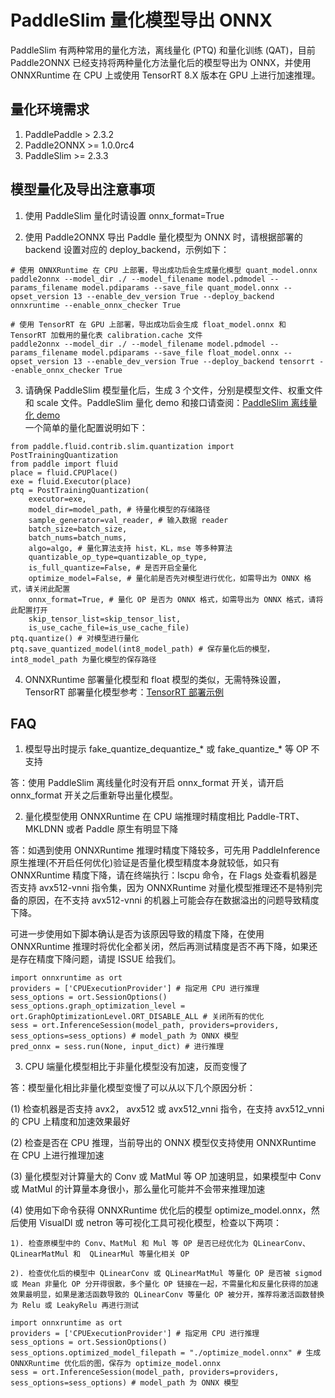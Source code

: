 # PaddleSlim 量化模型导出 ONNX
PaddleSlim 有两种常用的量化方法，离线量化 (PTQ) 和量化训练 (QAT)，目前 Paddle2ONNX 已经支持将两种量化方法量化后的模型导出为 ONNX，并使用 ONNXRuntime 在 CPU 上或使用 TensorRT 8.X 版本在 GPU 上进行加速推理。

## 量化环境需求
1. PaddlePaddle > 2.3.2
2. Paddle2ONNX >= 1.0.0rc4
3. PaddleSlim >= 2.3.3

## 模型量化及导出注意事项
1. 使用 PaddleSlim 量化时请设置 onnx_format=True

2. 使用 Paddle2ONNX 导出 Paddle 量化模型为 ONNX 时，请根据部署的 backend 设置对应的 deploy_backend，示例如下：

```
# 使用 ONNXRuntime 在 CPU 上部署，导出成功后会生成量化模型 quant_model.onnx
paddle2onnx --model_dir ./ --model_filename model.pdmodel --params_filename model.pdiparams --save_file quant_model.onnx --opset_version 13 --enable_dev_version True --deploy_backend onnxruntime --enable_onnx_checker True

# 使用 TensorRT 在 GPU 上部署，导出成功后会生成 float_model.onnx 和 TensorRT 加载用的量化表 calibration.cache 文件
paddle2onnx --model_dir ./ --model_filename model.pdmodel --params_filename model.pdiparams --save_file float_model.onnx --opset_version 13 --enable_dev_version True --deploy_backend tensorrt --enable_onnx_checker True
```

3. 请确保 PaddleSlim 模型量化后，生成 3 个文件，分别是模型文件、权重文件和 scale 文件。PaddleSlim 量化 demo 和接口请查阅：[PaddleSlim 离线量化 demo](https://github.com/PaddlePaddle/PaddleSlim/tree/develop/demo/quant/quant_post)  
一个简单的量化配置说明如下：  

```
from paddle.fluid.contrib.slim.quantization import PostTrainingQuantization
from paddle import fluid
place = fluid.CPUPlace()
exe = fluid.Executor(place)
ptq = PostTrainingQuantization(
    executor=exe,
    model_dir=model_path, # 待量化模型的存储路径
    sample_generator=val_reader, # 输入数据 reader
    batch_size=batch_size,
    batch_nums=batch_nums,
    algo=algo, # 量化算法支持 hist，KL，mse 等多种算法
    quantizable_op_type=quantizable_op_type,
    is_full_quantize=False, # 是否开启全量化
    optimize_model=False, # 量化前是否先对模型进行优化，如需导出为 ONNX 格式，请关闭此配置
    onnx_format=True, # 量化 OP 是否为 ONNX 格式，如需导出为 ONNX 格式，请将此配置打开
    skip_tensor_list=skip_tensor_list,
    is_use_cache_file=is_use_cache_file)
ptq.quantize() # 对模型进行量化
ptq.save_quantized_model(int8_model_path) # 保存量化后的模型，int8_model_path 为量化模型的保存路径
```

4. ONNXRuntime 部署量化模型和 float 模型的类似，无需特殊设置，TensorRT 部署量化模型参考：[TensorRT 部署示例](https://github.com/PaddlePaddle/Paddle2ONNX/tree/model_zoo/hardwares/tensorrt)

## FAQ

1. 模型导出时提示 fake_quantize_dequantize_*  或 fake_quantize_* 等 OP 不支持

答：使用 PaddleSlim 离线量化时没有开启 onnx_format 开关，请开启 onnx_format 开关之后重新导出量化模型。  

2. 量化模型使用 ONNXRuntime 在 CPU 端推理时精度相比 Paddle-TRT、MKLDNN 或者 Paddle 原生有明显下降  

答：如遇到使用 ONNXRuntime 推理时精度下降较多，可先用 PaddleInference 原生推理(不开启任何优化)验证是否量化模型精度本身就较低，如只有 ONNXRuntime 精度下降，请在终端执行：lscpu 命令，在 Flags 处查看机器是否支持 avx512-vnni 指令集，因为 ONNXRuntime 对量化模型推理还不是特别完备的原因，在不支持 avx512-vnni 的机器上可能会存在数据溢出的问题导致精度下降。  

可进一步使用如下脚本确认是否为该原因导致的精度下降，在使用 ONNXRuntime 推理时将优化全都关闭，然后再测试精度是否不再下降，如果还是存在精度下降问题，请提 ISSUE 给我们。

```
import onnxruntime as ort
providers = ['CPUExecutionProvider'] # 指定用 CPU 进行推理
sess_options = ort.SessionOptions()
sess_options.graph_optimization_level = ort.GraphOptimizationLevel.ORT_DISABLE_ALL # 关闭所有的优化
sess = ort.InferenceSession(model_path, providers=providers, sess_options=sess_options) # model_path 为 ONNX 模型
pred_onnx = sess.run(None, input_dict) # 进行推理
```

3. CPU 端量化模型相比于非量化模型没有加速，反而变慢了  

答：模型量化相比非量化模型变慢了可以从以下几个原因分析：  

(1) 检查机器是否支持 avx2， avx512 或 avx512_vnni 指令，在支持 avx512_vnni 的 CPU 上精度和加速效果最好  

(2) 检查是否在 CPU 推理，当前导出的 ONNX 模型仅支持使用 ONNXRuntime 在 CPU 上进行推理加速  

(3) 量化模型对计算量大的 Conv 或 MatMul 等 OP 加速明显，如果模型中 Conv 或 MatMul 的计算量本身很小，那么量化可能并不会带来推理加速  

(4) 使用如下命令获得 ONNXRuntime 优化后的模型 optimize_model.onnx，然后使用 VisualDl 或 netron 等可视化工具可视化模型，检查以下两项：  

    1). 检查原模型中的 Conv、MatMul 和 Mul 等 OP 是否已经优化为 QLinearConv、QLinearMatMul 和  QLinearMul 等量化相关 OP  

    2). 检查优化后的模型中 QLinearConv 或 QLinearMatMul 等量化 OP 是否被 sigmod 或 Mean 非量化 OP 分开得很散，多个量化 OP 链接在一起，不需量化和反量化获得的加速效果最明显，如果是激活函数导致的 QLinearConv 等量化 OP 被分开，推荐将激活函数替换为 Relu 或 LeakyRelu 再进行测试

```
import onnxruntime as ort
providers = ['CPUExecutionProvider'] # 指定用 CPU 进行推理
sess_options = ort.SessionOptions()
sess_options.optimized_model_filepath = "./optimize_model.onnx" # 生成 ONNXRuntime 优化后的图，保存为 optimize_model.onnx
sess = ort.InferenceSession(model_path, providers=providers, sess_options=sess_options) # model_path 为 ONNX 模型
```
